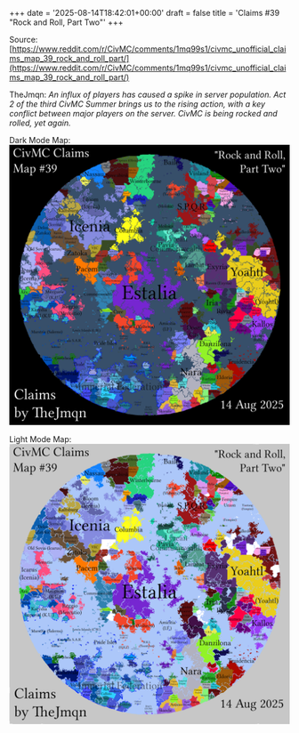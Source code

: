 +++
date = '2025-08-14T18:42:01+00:00'
draft = false
title = 'Claims #39 "Rock and Roll, Part Two"'
+++

Source: [https://www.reddit.com/r/CivMC/comments/1mq99s1/civmc_unofficial_claims_map_39_rock_and_roll_part/](https://www.reddit.com/r/CivMC/comments/1mq99s1/civmc_unofficial_claims_map_39_rock_and_roll_part/)

TheJmqn: *An influx of players has caused a spike in server population. Act 2 of the third CivMC Summer brings us to the rising action, with a key conflict between major players on the server. CivMC is being rocked and rolled, yet again.*

Dark Mode Map:
[![Claims #39](https://raw.githubusercontent.com/CivMC-Map-Archive/civmc-map-archive.github.io/refs/heads/main/public/images/CivMC-Claims-39.png)](https://raw.githubusercontent.com/CivMC-Map-Archive/civmc-map-archive.github.io/refs/heads/main/public/images/CivMC-Claims-39.png)

Light Mode Map:
[![Claims #39 Light](https://raw.githubusercontent.com/CivMC-Map-Archive/civmc-map-archive.github.io/refs/heads/main/public/images/CivMC-Claims-39-Light.png)](https://raw.githubusercontent.com/CivMC-Map-Archive/civmc-map-archive.github.io/refs/heads/main/public/images/CivMC-Claims-39-Light.png)
